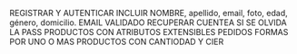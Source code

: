 REGISTRAR Y AUTENTICAR 
INCLUIR NOMBRE, apellido, email, foto, edad, género, domicilio.
EMAIL VALIDADO 
RECUPERAR CUENTEA SI SE OLVIDA LA PASS 
PRODUCTOS CON ATRIBUTOS EXTENSIBLES 
PEDIDOS FORMAS POR UNO O MAS PRODUCTOS  CON CANTIODAD Y CIER